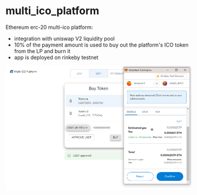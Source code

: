 # multi_ico_platform
Ethereum erc-20 multi-ico platform:

* integration with uniswap V2 liquidity pool
* 10% of the payment amount is used to buy out the platform's ICO token from the LP and burn it
* app is deployed on rinkeby testnet

![Landing page.](resources/buy_page_approved_transaction.png)
